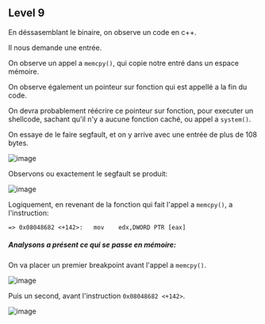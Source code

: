 ## Level 9

En déssasemblant le binaire, on observe un code en c++.

Il nous demande une entrée.

On observe un appel a `memcpy()`, qui copie notre entré dans un espace mémoire.

On observe également un pointeur sur fonction qui est appellé a la fin du code.

On devra probablement réécrire ce pointeur sur fonction, pour executer un
shellcode, sachant qu'il n'y a aucune fonction caché, ou appel a `system()`.

On essaye de le faire segfault, et on y arrive avec une entrée de plus de 108 bytes.

![image](https://user-images.githubusercontent.com/29956389/89921241-b8b06c00-dbfd-11ea-96d3-85b5285a8c16.png)

Observons ou exactement le segfault se produit:

![image](https://user-images.githubusercontent.com/29956389/89921241-b8b06c00-dbfd-11ea-96d3-85b5285a8c16.png)

Logiquement, en revenant de la fonction qui fait l'appel a `memcpy()`, a
l'instruction:

`=> 0x08048682 <+142>:   mov    edx,DWORD PTR [eax]`

##### Analysons a présent ce qui se passe en mémoire:

On va placer un premier breakpoint avant l'appel a `memcpy()`.

![image](https://user-images.githubusercontent.com/29956389/89921779-6a4f9d00-dbfe-11ea-9fd2-3bbcc8b67065.png)

Puis un second, avant l'instruction `0x08048682 <+142>`.

![image](https://user-images.githubusercontent.com/29956389/89922513-6e2fef00-dbff-11ea-87ec-6a32def979d2.png)








